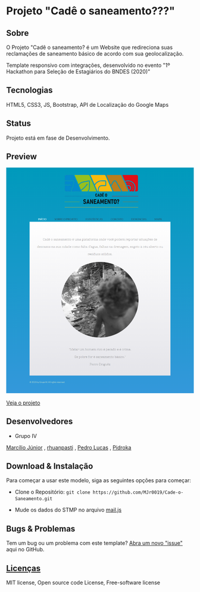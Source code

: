 # Projeto "Cadê o saneamento???"

## Sobre

O Projeto "Cadê o saneamento? é um Website que redireciona suas reclamações de saneamento básico  de acordo com sua geolocalização.

Template responsivo com integrações, desenvolvido no evento "1º Hackathon para Seleção de Estagiários do BNDES (2020)"

## Tecnologias

HTML5, CSS3, JS, Bootstrap, API de Localização do Google Maps

## Status

Projeto está em fase de Desenvolvimento.

## Preview

<img src="images/preview.png" width="600">

[Veja o projeto](https://cadeosaneamento.000webhostapp.com/index.html)

## Desenvolvedores

* Grupo IV

[Marcílio Júnior](https://github.com/MJr0019) , 
[rhuanpasti](https://github.com/rhuanpasti) ,
[Pedro Lucas](https://github.com/pancine) ,
[Pidroka](https://github.com/Pidroka)

## Download & Instalação

Para começar a usar este modelo, siga as seguintes opções para começar:

* Clone o Repositório: `git clone https://github.com/MJr0019/Cade-o-Saneamento.git`

* Mude os dados do STMP no arquivo [mail.js](https://github.com/MJr0019/Cade-o-Saneamento/blob/master/js/mail.js)

## Bugs & Problemas

Tem um bug ou um problema com este template? [Abra um novo "issue"](https://github.com/MJr0019/Cade-o-Saneamento/issues) aqui no GitHub.

## [Licenças](https://github.com/MJr0019/Cade-o-Saneamento/blob/master/LICENSE)

MIT license, Open source code License, Free-software license
